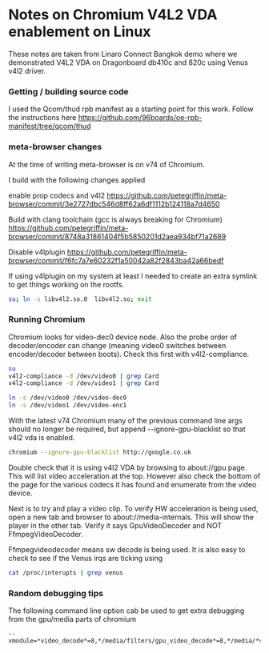 # Notes on Chromium V4L2 VDA enablement on Linux

These notes are taken from Linaro Connect Bangkok demo where
we demonstrated V4L2 VDA on Dragonboard db410c and 820c using
Venus v4l2 driver.

### Getting / building source code

I used the Qcom/thud rpb manifest as a starting point for this
work. Follow the instructions here
https://github.com/96boards/oe-rpb-manifest/tree/qcom/thud



### meta-browser changes

At the time of writing meta-browser is on v74 of Chromium.

I build with the following changes applied

enable prop codecs and v4l2
https://github.com/petegriffin/meta-browser/commit/3e2727dbc546d8ff62a6df1112b124118a7d4650

Build with clang toolchain (gcc is always breaking for Chromium)
https://github.com/petegriffin/meta-browser/commit/8748a31861404f5b5850201d2aea934bf71a2689

Disable v4lplugin
https://github.com/petegriffin/meta-browser/commit/f6fc7a7e60232f1a50042a82f2843ba42a66bedf

If using v4lplugin on my system at least I needed to create an extra symlink
to get things working on the rootfs.

```bash
su; ln -s libv4l2.so.0  libv4l2.so; exit
```

### Running Chromium

Chromium looks for video-dec0 device node. Also the probe order
of decoder/encoder can change (meaning video0 switches between encoder/decoder
between boots). Check this first with v4l2-compliance.

```bash
su
v4l2-compliance -d /dev/video0 | grep Card
v4l2-compliance -d /dev/video1 | grep Card

ln -s /dev/video0 /dev/video-dec0
ln -s /dev/video1 /dev/video-enc1
```

With the latest v74 Chromium many of the previous command line args
should no longer be required, but append --ignore-gpu-blacklist
so that v4l2 vda is enabled.

```bash
chromium --ignore-gpu-blacklist http://google.co.uk
```

Double check that it is using v4l2 VDA by browsing to
about://gpu page. This will list video acceleration at the top.
However also check the bottom of the page for the various codecs
it has found and enumerate from the video device.

Next is to try and play a video clip. To verify HW acceleration is
being used, open a new tab and browser to about://media-internals.
This will show the player in the other tab. Verify it says
GpuVideoDecoder and NOT FfmpegVideoDecoder.

Ffmpegvideodecoder means sw decode is being used. It is also easy
to check to see if the Venus irqs are ticking using

```bash
cat /proc/interupts | grep venus
```

### Random debugging tips

The following command line option cab be used to get extra debugging
from the gpu/media parts of chromium

```
--vmodule=*video_decode*=8,*/media/filters/gpu_video_decode*=8,*/media/*video*=8,*media/gpu/*=8,*/media/filters/gpu_video_decoder*=8*/v4l2/*=8
```

